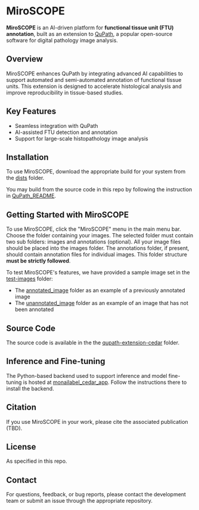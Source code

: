 # MiroSCOPE

**MiroSCOPE** is an AI-driven platform for **functional tissue unit (FTU) annotation**, built as an extension to [QuPath](https://qupath.github.io/), a popular open-source software for digital pathology image analysis.

## Overview

MiroSCOPE enhances QuPath by integrating advanced AI capabilities to support automated and semi-automated annotation of functional tissue units. This extension is designed to accelerate histological analysis and improve reproducibility in tissue-based studies.

## Key Features

- Seamless integration with QuPath
- AI-assisted FTU detection and annotation
- Support for large-scale histopathology image analysis

## Installation

To use MiroSCOPE, download the appropriate build for your system from the [dists](./dists) folder.

You may build from the source code in this repo by following the instruction in [QuPath_README](./QuPath_README.md).

## Getting Started with MiroSCOPE

To use MiroSCOPE, click the "MiroSCOPE" menu in the main menu bar. Choose the folder containing your images. 
The selected folder must contain two sub folders: images and annotations (optional). 
All your image files should be placed into the images folder. The annotations 
folder, if present, should contain annotation files for individual images. This folder structure **must be strictly followed**.

To test MiroSCOPE's features, we have provided a sample image set in the [test-images](./test-images) folder: 
- The [annotated_image](./test-images/annotated_image) folder as an example of a previously annotated image
- The [unannotated_image](./test-images/unannotated_image) folder as an example of an image that has not been annotated

## Source Code

The source code is available in the the [qupath-extension-cedar](./qupath-extension-cedar) folder.

## Inference and Fine-tuning

The Python-based backend used to support inference and model fine-tuning is hosted 
at [monailabel_cedar_app](https://github.com/ohsu-cedar-comp-hub/monailabel_cedar_app). 
Follow the instructions there to install the backend.

## Citation

If you use MiroSCOPE in your work, please cite the associated publication (TBD).

## License

As specified in this repo.

## Contact

For questions, feedback, or bug reports, please contact the development team or submit an issue through the appropriate repository.